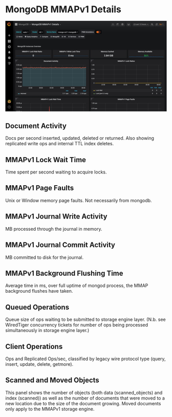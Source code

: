 # MongoDB MMAPv1 Details

![image](../../_images/PMM_MongoDB_MMAPv1_Details.jpg)

## Document Activity

Docs per second inserted, updated, deleted or returned. Also showing replicated write ops and internal TTL index deletes.

## MMAPv1 Lock Wait Time

Time spent per second waiting to acquire locks.

## MMAPv1 Page Faults

Unix or Window memory page faults. Not necessarily from mongodb.

## MMAPv1 Journal Write Activity

MB processed through the journal in memory.

## MMAPv1 Journal Commit Activity

MB committed to disk for the journal.

## MMAPv1 Background Flushing Time

Average time in ms, over full uptime of mongod process, the MMAP background flushes have taken.

## Queued Operations

Queue size of ops waiting to be submitted to storage engine layer. (N.b. see WiredTiger concurrency tickets for number of ops being processed simultaneously in storage engine layer.)

## Client Operations

Ops and Replicated Ops/sec, classified by legacy wire protocol type (query, insert, update, delete, getmore).

## Scanned and Moved Objects

This panel shows the number of objects (both data (scanned_objects) and index (scanned)) as well as the number of documents that were moved to a new location due to the size of the document growing. Moved documents only apply to the MMAPv1 storage engine.
